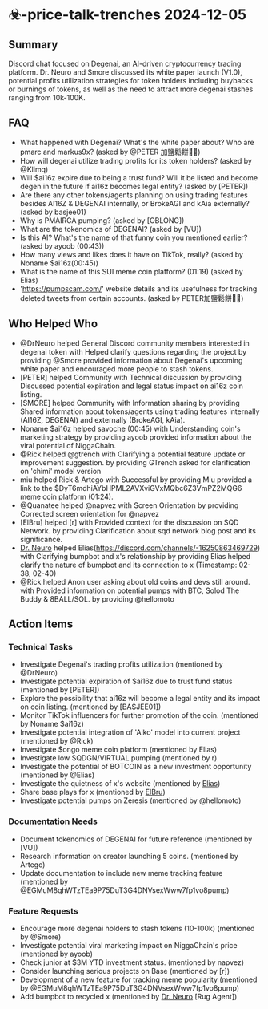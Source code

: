 # ☣-price-talk-trenches 2024-12-05

## Summary

Discord chat focused on Degenai, an AI-driven cryptocurrency trading platform. Dr. Neuro and Smore discussed its white paper launch (V1.0), potential profits utilization strategies for token holders including buybacks or burnings of tokens, as well as the need to attract more degenai stashes ranging from 10k-100K.

## FAQ

- What happened with Degenai? What's the white paper about? Who are pmarc and markus9x? (asked by @PETER 加鹽鬆餅🧂🥞)
- How will degenai utilize trading profits for its token holders? (asked by @Klimq)
- Will $ai16z expire due to being a trust fund? Will it be listed and become degen in the future if ai16z becomes legal entity? (asked by [PETER])
- Are there any other tokens/agents planning on using trading features besides AI16Z & DEGENAI internally, or BrokeAGI and kAia externally? (asked by basjee01)
- Why is PMAIRCA pumping? (asked by [OBLONG])
- What are the tokenomics of DEGENAI? (asked by [VU])
- Is this AI? What's the name of that funny coin you mentioned earlier? (asked by ayoob (00:43))
- How many views and likes does it have on TikTok, really? (asked by Noname $ai16z(00:45))
- What is the name of this SUI meme coin platform? (01:19) (asked by Elias)
- 'https://pumpscam.com/' website details and its usefulness for tracking deleted tweets from certain accounts. (asked by PETER加鹽鬆餅🧂🥞)

## Who Helped Who

- @DrNeuro helped General Discord community members interested in degenai token with Helped clarify questions regarding the project by providing @Smore provided information about Degenai's upcoming white paper and encouraged more people to stash tokens.
- [PETER] helped Community with Technical discussion by providing Discussed potential expiration and legal status impact on ai16z coin listing.
- [SMORE] helped Community with Information sharing by providing Shared information about tokens/agents using trading features internally (AI16Z, DEGENAI) and externally (BrokeAGI, kAia).
- Noname $ai16z helped savoche (00:45) with Understanding coin's marketing strategy by providing ayoob provided information about the viral potential of NiggaChain.
- @Rick helped @gtrench with Clarifying a potential feature update or improvement suggestion. by providing GTrench asked for clarification on 'chimi' model version
- miu helped Rick & Artego with Successful by providing Miu provided a link to the $DyT6mdhiAYbHPML2AVXviGVxMQbc6Z3VmPZ2MQG6 meme coin platform (01:24).
- @Quanatee helped @napvez with Screen Orientation by providing Corrected screen orientation for @napvez
- [ElBru] helped [r] with Provided context for the discussion on SQD Network. by providing Clarification about sqd network blog post and its significance.
- [Dr. Neuro](https://discord.com/channels/-16250863469729) helped Elias(https://discord.com/channels/-16250863469729) with Clarifying bumpbot and x's relationship by providing Elias helped clarify the nature of bumpbot and its connection to x (Timestamp: 02-38, 02-40)
- @Rick helped Anon user asking about old coins and devs still around. with Provided information on potential pumps with BTC, Solod The Buddy & 8BALL/SOL. by providing @hellomoto

## Action Items

### Technical Tasks

- Investigate Degenai's trading profits utilization (mentioned by @DrNeuro)
- Investigate potential expiration of $ai16z due to trust fund status (mentioned by [PETER])
- Explore the possibility that ai16z will become a legal entity and its impact on coin listing. (mentioned by [BASJEE01])
- Monitor TikTok influencers for further promotion of the coin. (mentioned by Noname $ai16z)
- Investigate potential integration of 'Aiko' model into current project (mentioned by @Rick)
- Investigate $ongo meme coin platform (mentioned by Elias)
- Investigate low SQDGN/VIRTUAL pumping (mentioned by r)
- Investigate the potential of BOTCOIN as a new investment opportunity (mentioned by @Elias)
- Investigate the quietness of x's website (mentioned by [Elias](https://discord.com/channels/12535632088334-97))
- Share base plays for x (mentioned by [ElBru](https://discord.com/channels/-16250863469729))
- Investigate potential pumps on Zeresis (mentioned by @hellomoto)

### Documentation Needs

- Document tokenomics of DEGENAI for future reference (mentioned by [VU])
- Research information on creator launching 5 coins. (mentioned by Artego)
- Update documentation to include new meme tracking feature (mentioned by @EGMuM8qhWTzTEa9P75DuT3G4DNVsexWww7fp1vo8pump)

### Feature Requests

- Encourage more degenai holders to stash tokens (10-100k) (mentioned by @Smore)
- Investigate potential viral marketing impact on NiggaChain's price (mentioned by ayoob)
- Check junior at $3M YTD investment status. (mentioned by napvez)
- Consider launching serious projects on Base (mentioned by [r])
- Development of a new feature for tracking meme popularity (mentioned by @EGMuM8qhWTzTEa9P75DuT3G4DNVsexWww7fp1vo8pump)
- Add bumpbot to recycled x (mentioned by [Dr. Neuro](https://discord.com/channels/1253563208833433701/927295922708812237) [Rug Agent])
